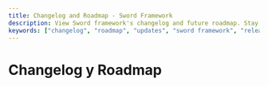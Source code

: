 ```yaml
---
title: Changelog and Roadmap - Sword Framework
description: View Sword framework's changelog and future roadmap. Stay updated with the latest features, improvements, and planned developments.
keywords: ["changelog", "roadmap", "updates", "sword framework", "release notes", "future features"]
---
```


# Changelog y Roadmap
